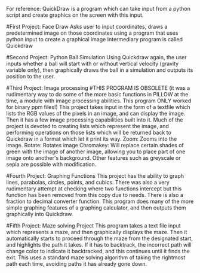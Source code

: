 For reference: QuickDraw is a program which can take input from a python script and create graphics on the screen with this input.



#First Project: Face Draw
Asks user to input coordinates, draws a predetermined image on those coordinates using a program that uses python input to create a graphical image
Intermediary program is called Quickdraw

#Second Project: Python Ball Simulation
Using Quickdraw again, the user inputs whether a ball will start with or without vertical velocity (gravity variable only), then graphically draws the ball in a simulation and outputs its position to the user. 

#Third Project: Image processing
#THIS PROGRAM IS OBSOLETE (it was a rudimentary way to do some of the more basic functions in PILLOW at the time, a module with image processing abilities. This program ONLY worked for binary ppm files!)
This project takes input in the form of a textfile which lists the RGB values of the pixels in an image, and can display the image. Then it has a few image processing capabilities built into it. Much of the project is devoted to creating lists which represent the image, and performing operations on those lists which will be returned back to Quickdraw in a format which let it print its way.
Zoom: Zooms into the image. 
Rotate: Rotates image
Chromakey: Will replace certain shades of green with the image of another image, allowing you to place part of one image onto another's background.
Other features such as greyscale or sepia are possible with modification.

#Fourth Project: Graphing Functions
This project has the ability to graph lines, parabolas, circles, points, and cubics. There was also a very rudimentary attempt at checking where two functions intercept but this function has been removed from this copy due to needs. There is also a fraction to decimal converter function. This program does many of the more simple graphing features of a graphing calculator, and then outputs them graphically into Quickdraw. 

#Fifth Project: Maze solving Project
This program takes a text file input which represents a maze, and then graphically displays the maze. Then it automatically starts to proceed through the maze from the designated start, and highlights the path it takes. If it has to backtrack, the incorrect path will change color to indicate it backtracked, and this continues until it finds the exit. This uses a standard maze solving algorithm of taking the rightmost path each time, avoiding paths it has already gone down.
